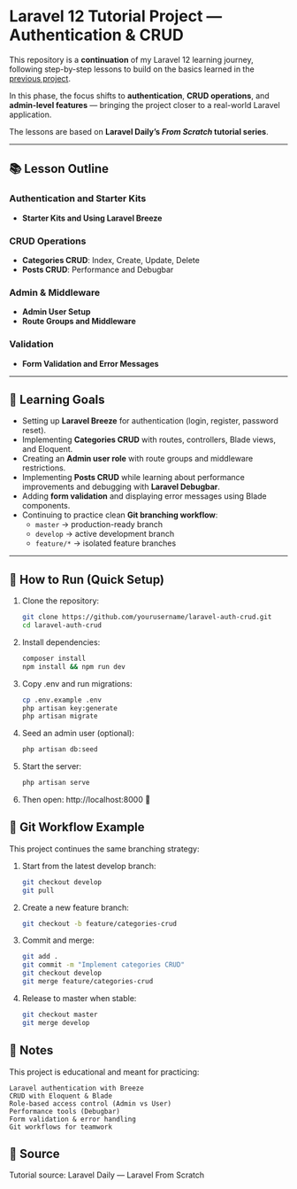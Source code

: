 # Laravel 12 Tutorial Project — Authentication & CRUD

This repository is a **continuation** of my Laravel 12 learning journey, following step-by-step lessons to build on the basics learned in the [previous project](https://github.com/rasakmarsawa/laravel).  

In this phase, the focus shifts to **authentication**, **CRUD operations**, and **admin-level features** — bringing the project closer to a real-world Laravel application.

The lessons are based on **Laravel Daily’s _From Scratch_ tutorial series**.

---

## 📚 Lesson Outline

### Authentication and Starter Kits
- **Starter Kits and Using Laravel Breeze**

### CRUD Operations
- **Categories CRUD**: Index, Create, Update, Delete
- **Posts CRUD**: Performance and Debugbar

### Admin & Middleware
- **Admin User Setup**
- **Route Groups and Middleware**

### Validation
- **Form Validation and Error Messages**

---

## 🔧 Learning Goals
- Setting up **Laravel Breeze** for authentication (login, register, password reset).
- Implementing **Categories CRUD** with routes, controllers, Blade views, and Eloquent.
- Creating an **Admin user role** with route groups and middleware restrictions.
- Implementing **Posts CRUD** while learning about performance improvements and debugging with **Laravel Debugbar**.
- Adding **form validation** and displaying error messages using Blade components.
- Continuing to practice clean **Git branching workflow**:
  - `master` → production-ready branch  
  - `develop` → active development branch  
  - `feature/*` → isolated feature branches  

---

## 🚀 How to Run (Quick Setup)

1. Clone the repository:
   ```bash
   git clone https://github.com/yourusername/laravel-auth-crud.git
   cd laravel-auth-crud

2. Install dependencies:

   ```bash
   composer install
   npm install && npm run dev

3. Copy .env and run migrations:

   ```bash
   cp .env.example .env
   php artisan key:generate
   php artisan migrate

4. Seed an admin user (optional):

   ```bash
   php artisan db:seed

5. Start the server:

   ```bash
   php artisan serve

6. Then open: http://localhost:8000 🚀

## 🌿 Git Workflow Example
This project continues the same branching strategy:

1. Start from the latest develop branch:

   ```bash
   git checkout develop
   git pull

2. Create a new feature branch:

   ```bash
   git checkout -b feature/categories-crud

3. Commit and merge:

   ```bash
   git add .
   git commit -m "Implement categories CRUD"
   git checkout develop
   git merge feature/categories-crud

4. Release to master when stable:

   ```bash
   git checkout master
   git merge develop

## 📝 Notes
This project is educational and meant for practicing:

    Laravel authentication with Breeze
    CRUD with Eloquent & Blade
    Role-based access control (Admin vs User)
    Performance tools (Debugbar)
    Form validation & error handling
    Git workflows for teamwork

## 📖 Source
Tutorial source: Laravel Daily — Laravel From Scratch

